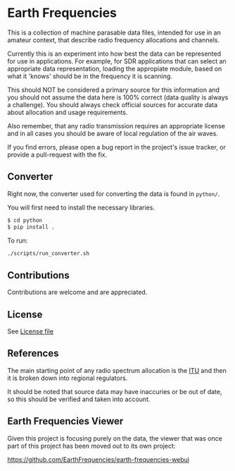 # Earth Frequencies

This is a collection of machine parasable data files, intended for use in an
amateur context, that describe radio frequency allocations and channels.

Currently this is an experiment into how best the data can be represented
for use in applications. For example, for SDR applications that can select
an appropriate data representation, loading the appropiate module, based
on what it 'knows' should be in the frequency it is scanning.

This should NOT be considered a primary source for this information and you
should not assume the data here is 100% correct (data quality is always a
challenge). You should always check official sources for accurate data
about allocation and usage requirements.

Also remember, that any radio transmission requires an appropriate license
and in all cases you should be aware of local regulation of the air waves.

If you find errors, please open a bug report in the project's issue tracker,
or provide a pull-request with the fix.

## Converter
Right now, the converter used for converting the data is found in `python/`.

You will first need to install the necessary libraries.
```bash
$ cd python
$ pip install .
```

To run:
```bash
./scripts/run_converter.sh
```


## Contributions

Contributions are welcome and are appreciated.

## License

See [License file](./LICENSE.md)

## References

The main starting point of any radio spectrum allocation is the [ITU](https://www.itu.int/en/mediacentre/backgrounders/Pages/itu-r-managing-the-radio-frequency-spectrum-for-the-world.aspx) and then
it is broken down into regional regulators.

It should be noted that source data may have inaccuries or be out of date, so
this should be verified and taken into account.

## Earth Frequencies Viewer

Given this project is focusing purely on the data, the viewer that was
once part of this project has been moved out to its own project:

https://github.com/EarthFrequencies/earth-frequencies-webui

